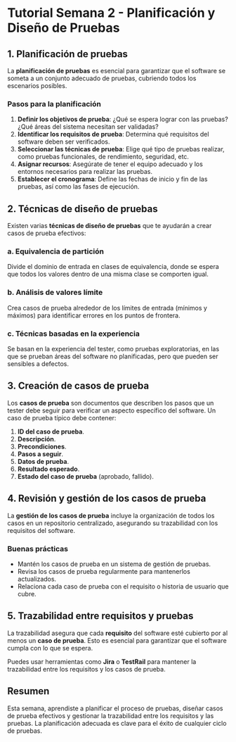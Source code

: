 # Tutorial Semana 2 - Planificación y Diseño de Pruebas

## 1. Planificación de pruebas

La **planificación de pruebas** es esencial para garantizar que el software se someta a un conjunto adecuado de pruebas, cubriendo todos los escenarios posibles.

### Pasos para la planificación

1. **Definir los objetivos de prueba**: ¿Qué se espera lograr con las pruebas? ¿Qué áreas del sistema necesitan ser validadas?
2. **Identificar los requisitos de prueba**: Determina qué requisitos del software deben ser verificados.
3. **Seleccionar las técnicas de prueba**: Elige qué tipo de pruebas realizar, como pruebas funcionales, de rendimiento, seguridad, etc.
4. **Asignar recursos**: Asegúrate de tener el equipo adecuado y los entornos necesarios para realizar las pruebas.
5. **Establecer el cronograma**: Define las fechas de inicio y fin de las pruebas, así como las fases de ejecución.

## 2. Técnicas de diseño de pruebas

Existen varias **técnicas de diseño de pruebas** que te ayudarán a crear casos de prueba efectivos:

### a. **Equivalencia de partición**

Divide el dominio de entrada en clases de equivalencia, donde se espera que todos los valores dentro de una misma clase se comporten igual.

### b. **Análisis de valores límite**

Crea casos de prueba alrededor de los límites de entrada (mínimos y máximos) para identificar errores en los puntos de frontera.

### c. **Técnicas basadas en la experiencia**

Se basan en la experiencia del tester, como pruebas exploratorias, en las que se prueban áreas del software no planificadas, pero que pueden ser sensibles a defectos.

## 3. Creación de casos de prueba

Los **casos de prueba** son documentos que describen los pasos que un tester debe seguir para verificar un aspecto específico del software. Un caso de prueba típico debe contener:

1. **ID del caso de prueba**.
2. **Descripción**.
3. **Precondiciones**.
4. **Pasos a seguir**.
5. **Datos de prueba**.
6. **Resultado esperado**.
7. **Estado del caso de prueba** (aprobado, fallido).

## 4. Revisión y gestión de los casos de prueba

La **gestión de los casos de prueba** incluye la organización de todos los casos en un repositorio centralizado, asegurando su trazabilidad con los requisitos del software.

### Buenas prácticas

- Mantén los casos de prueba en un sistema de gestión de pruebas.
- Revisa los casos de prueba regularmente para mantenerlos actualizados.
- Relaciona cada caso de prueba con el requisito o historia de usuario que cubre.

## 5. Trazabilidad entre requisitos y pruebas

La trazabilidad asegura que cada **requisito** del software esté cubierto por al menos un **caso de prueba**. Esto es esencial para garantizar que el software cumpla con lo que se espera.

Puedes usar herramientas como **Jira** o **TestRail** para mantener la trazabilidad entre los requisitos y los casos de prueba.

## Resumen

Esta semana, aprendiste a planificar el proceso de pruebas, diseñar casos de prueba efectivos y gestionar la trazabilidad entre los requisitos y las pruebas. La planificación adecuada es clave para el éxito de cualquier ciclo de pruebas.
